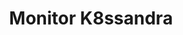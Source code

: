 ---
title: "Monitor K8ssandra"
linkTitle: "Monitor"
weight: 6
description: "Access tools to monitor your Apache Cassandra® cluster running in Kubernetes."
---